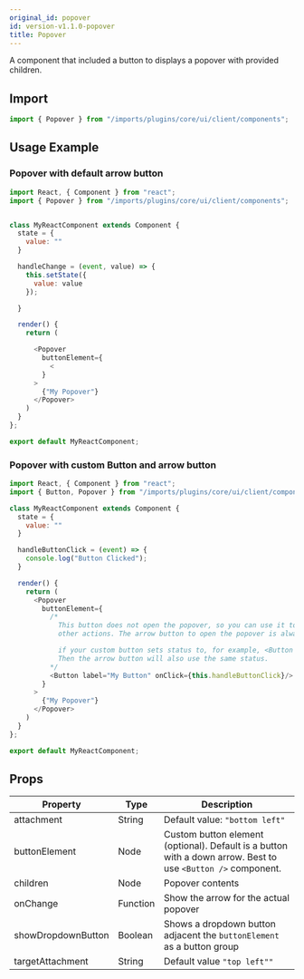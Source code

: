 ```yaml
---
original_id: popover
id: version-v1.1.0-popover
title: Popover
---
```

    

A component that included a button to displays a popover with provided children.

## Import

```javascript
import { Popover } from "/imports/plugins/core/ui/client/components";
```

## Usage Example


### Popover with default arrow button

```javascript
import React, { Component } from "react";
import { Popover } from "/imports/plugins/core/ui/client/components";


class MyReactComponent extends Component {
  state = {
    value: ""
  }

  handleChange = (event, value) => {
    this.setState({
      value: value
    });

  }

  render() {
    return (

      <Popover
        buttonElement={
          <
        }
      >
        {"My Popover"}
      </Popover>
    )
  }
};

export default MyReactComponent;
```

### Popover with custom Button and arrow button

```javascript
import React, { Component } from "react";
import { Button, Popover } from "/imports/plugins/core/ui/client/components";

class MyReactComponent extends Component {
  state = {
    value: ""
  }

  handleButtonClick = (event) => {
    console.log("Button Clicked");
  }

  render() {
    return (
      <Popover
        buttonElement={
          /*
            This button does not open the popover, so you can use it to do
            other actions. The arrow button to open the popover is always included

            if your custom button sets status to, for example, <Button status="warning" />
            Then the arrow button will also use the same status.
          */
          <Button label="My Button" onClick={this.handleButtonClick}/>
        }
      >
        {"My Popover"}
      </Popover>
    )
  }
};

export default MyReactComponent;

```

## Props

Property           | Type     | Description
------------------ | -------- | ------------------------------------------------------------------------------------------------------------
attachment         | String   | Default value: `"bottom left"`
buttonElement      | Node     | Custom button element (optional). Default is a button with a down arrow. Best to use `<Button />` component.
children           | Node     | Popover contents
onChange           | Function | Show the arrow for the actual popover
showDropdownButton | Boolean  | Shows a dropdown button adjacent the `buttonElement` as a button group
targetAttachment   | String   | Default value `"top left""`

